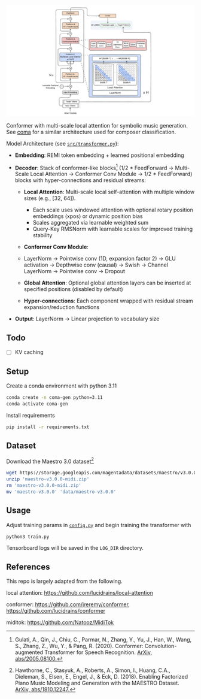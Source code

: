 <img src="assets/banner.png" width="600px"></img>

Conformer with multi-scale local attention for symbolic music generation. See [coma](https://github.com/imbulana/coma) for a similar architecture used for composer classification.

Model Architecture (see [`src/transformer.py`](src/transformer.py)):

- **Embedding**: REMI token embedding + learned positional embedding

- **Decoder**: Stack of conformer-like blocks[^1] (1/2 * FeedForward → Multi-Scale Local Attention → Conformer Conv Module → 1/2 * FeedForward) blocks with hyper-connections and residual streams:
    - **Local Attention**: Multi-scale local self-attention with multiple window sizes (e.g., [32, 64]).
        - Each scale uses windowed attention with optional rotary position embeddings (xpos) or dynamic position bias
        - Scales aggregated via learnable weighted sum
        - Query-Key RMSNorm with learnable scales for improved training stability
    - **Conformer Conv Module**: 
    - LayerNorm → Pointwise conv (1D, expansion factor 2) → GLU activation → Depthwise conv (causal) → Swish → Channel LayerNorm → Pointwise conv → Dropout

    - **Global Attention**: Optional global attention layers can be inserted at specified positions (disabled by default)
    - **Hyper-connections**: Each component wrapped with residual stream expansion/reduction functions

- **Output**: LayerNorm → Linear projection to vocabulary size

## Todo

- [ ] KV caching

## Setup

Create a conda environment with python 3.11

```bash
conda create -n coma-gen python=3.11
conda activate coma-gen
```

Install requirements

```bash
pip install -r requirements.txt
```

## Dataset

Download the Maestro 3.0 dataset[^3]

```bash
wget https://storage.googleapis.com/magentadata/datasets/maestro/v3.0.0/maestro-v3.0.0-midi.zip
unzip 'maestro-v3.0.0-midi.zip'
rm 'maestro-v3.0.0-midi.zip'
mv 'maestro-v3.0.0' 'data/maestro-v3.0.0'
```

## Usage

Adjust training params in [`config.py`](/config.py) and begin training the transformer with

```bash
python3 train.py
```

Tensorboard logs will be saved in the `LOG_DIR` directory.

## References

This repo is largely adapted from the following.

local attention: https://github.com/lucidrains/local-attention

conformer: https://github.com/jreremy/conformer, https://github.com/lucidrains/conformer

miditok: https://github.com/Natooz/MidiTok

[^1]: Gulati, A., Qin, J., Chiu, C., Parmar, N., Zhang, Y., Yu, J., Han, W., Wang, S., Zhang, Z., Wu, Y., & Pang, R. (2020). Conformer: Convolution-augmented Transformer for Speech Recognition. [ArXiv, abs/2005.08100.](https://arxiv.org/abs/2005.08100)

[^2]: Cui XH, Hu P, Huang Z. Music sequence generation and arrangement based on transformer model. Journal of Computational Methods in Sciences and Engineering. 2025;0(0). [doi:10.1177/14727978251337904.](https://doi.org/10.1177/14727978251337904)

[^3]: Hawthorne, C., Stasyuk, A., Roberts, A., Simon, I., Huang, C.A., Dieleman, S., Elsen, E., Engel, J., & Eck, D. (2018). Enabling Factorized Piano Music Modeling and Generation with the MAESTRO Dataset. [ArXiv, abs/1810.12247.](https://arxiv.org/abs/1810.12247)